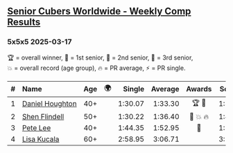 <style>table {white-space: nowrap;}</style>
<link rel="stylesheet" type="text/css" href="/scw-comp/css/flags.css" />

## [Senior Cubers Worldwide - Weekly Comp Results](/scw-comp/results/)
### 5x5x5 2025-03-17

<span style="white-space: nowrap;">🏆 = overall winner</span>, <span style="white-space: nowrap;">🥇 = 1st senior</span>, <span style="white-space: nowrap;">🥈 = 2nd senior</span>, <span style="white-space: nowrap;">🥉 = 3rd senior</span>, <span style="white-space: nowrap;">💥 = overall record (age group)</span>, <span style="white-space: nowrap;">🔥 = PR average</span>, <span style="white-space: nowrap;">⚡ = PR single</span>.

| # | Name | Age | 🌍 | Single | Average | Awards | Solve 1 | Solve 2 | Solve 3 | Solve 4 | Solve 5 | Video |
| :--: | :-- | :--: | :--: | --: | --: | :--: | --: | --: | --: | --: | --: | :-- |
| 1 | [Daniel Houghton](../../persons/daniel_houghton/555.md) | 40+ | <i class="flag flag-CH" /> | 1:30.07 | 1:33.30 | 🏆 🥇 | 1:32.73 | 1:39.61 | 1:30.07 | 1:30.74 | 1:36.43 | [Desktop](https://www.facebook.com/events/640124968972990/permalink/648988714753282) / [Mobile](https://m.facebook.com/events/640124968972990?view=permalink&id=648988714753282) |
| 2 | [Shen Flindell](../../persons/shen_flindell/555.md) | 50+ | <i class="flag flag-AU" /> | 1:30.22 | 1:36.40 | 🥈 💥 🔥 | 1:43.39 | 1:31.49 | 1:30.22 | 1:34.31 | 1:48.62 | [Desktop](https://www.facebook.com/events/640124968972990/permalink/646405185011635) / [Mobile](https://m.facebook.com/events/640124968972990?view=permalink&id=646405185011635) |
| 3 | [Pete Lee](../../persons/pete_lee/555.md) | 40+ | <i class="flag flag-GB" /> | 1:44.35 | 1:52.95 | 🥉 | 1:54.12 | 2:05.32 | 1:55.61 | 1:44.35 | 1:49.11 | [Desktop](https://www.facebook.com/events/640124968972990/permalink/645313115120842) / [Mobile](https://m.facebook.com/events/640124968972990?view=permalink&id=645313115120842) |
| 4 | [Lisa Kucala](../../persons/lisa_kucala/555.md) | 60+ | <i class="flag flag-US" /> | 2:58.95 | 3:06.71 |  | 3:15.64 | 3:05.55 | 2:58.95 | DNS | DNS | [Desktop](https://www.facebook.com/events/640124968972990/permalink/649390624713091) / [Mobile](https://m.facebook.com/events/640124968972990?view=permalink&id=649390624713091) |

<!-- Global site tag (gtag.js) - Google Analytics -->
<script async src="https://www.googletagmanager.com/gtag/js?id=UA-86348435-3"></script>
<script>window.dataLayer = window.dataLayer || []; function gtag() {dataLayer.push(arguments);} gtag('js', new Date()); gtag('config', 'UA-86348435-3');</script>
